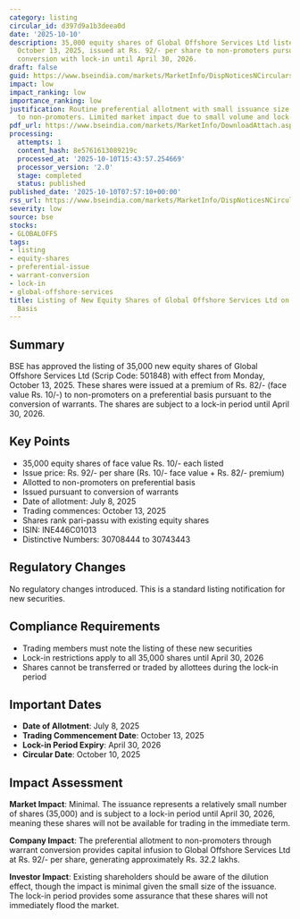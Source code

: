 ```yaml
---
category: listing
circular_id: d397d9a1b3deea0d
date: '2025-10-10'
description: 35,000 equity shares of Global Offshore Services Ltd listed on BSE effective
  October 13, 2025, issued at Rs. 92/- per share to non-promoters pursuant to warrant
  conversion with lock-in until April 30, 2026.
draft: false
guid: https://www.bseindia.com/markets/MarketInfo/DispNoticesNCirculars.aspx?Noticeid={0239CBE0-A8DF-43DB-A0E4-919E8DA72F56}&noticeno=20251010-9&dt=10/10/2025&icount=9&totcount=69&flag=0
impact: low
impact_ranking: low
importance_ranking: low
justification: Routine preferential allotment with small issuance size (35,000 shares)
  to non-promoters. Limited market impact due to small volume and lock-in period.
pdf_url: https://www.bseindia.com/markets/MarketInfo/DownloadAttach.aspx?id=20251010-9&attachedId=
processing:
  attempts: 1
  content_hash: 8e5761613089219c
  processed_at: '2025-10-10T15:43:57.254669'
  processor_version: '2.0'
  stage: completed
  status: published
published_date: '2025-10-10T07:57:10+00:00'
rss_url: https://www.bseindia.com/markets/MarketInfo/DispNoticesNCirculars.aspx?Noticeid={0239CBE0-A8DF-43DB-A0E4-919E8DA72F56}&noticeno=20251010-9&dt=10/10/2025&icount=9&totcount=69&flag=0
severity: low
source: bse
stocks:
- GLOBALOFFS
tags:
- listing
- equity-shares
- preferential-issue
- warrant-conversion
- lock-in
- global-offshore-services
title: Listing of New Equity Shares of Global Offshore Services Ltd on Preferential
  Basis
---
```


## Summary

BSE has approved the listing of 35,000 new equity shares of Global Offshore Services Ltd (Scrip Code: 501848) with effect from Monday, October 13, 2025. These shares were issued at a premium of Rs. 82/- (face value Rs. 10/-) to non-promoters on a preferential basis pursuant to the conversion of warrants. The shares are subject to a lock-in period until April 30, 2026.

## Key Points

- 35,000 equity shares of face value Rs. 10/- each listed
- Issue price: Rs. 92/- per share (Rs. 10/- face value + Rs. 82/- premium)
- Allotted to non-promoters on preferential basis
- Issued pursuant to conversion of warrants
- Date of allotment: July 8, 2025
- Trading commences: October 13, 2025
- Shares rank pari-passu with existing equity shares
- ISIN: INE446C01013
- Distinctive Numbers: 30708444 to 30743443

## Regulatory Changes

No regulatory changes introduced. This is a standard listing notification for new securities.

## Compliance Requirements

- Trading members must note the listing of these new securities
- Lock-in restrictions apply to all 35,000 shares until April 30, 2026
- Shares cannot be transferred or traded by allottees during the lock-in period

## Important Dates

- **Date of Allotment**: July 8, 2025
- **Trading Commencement Date**: October 13, 2025
- **Lock-in Period Expiry**: April 30, 2026
- **Circular Date**: October 10, 2025

## Impact Assessment

**Market Impact**: Minimal. The issuance represents a relatively small number of shares (35,000) and is subject to a lock-in period until April 30, 2026, meaning these shares will not be available for trading in the immediate term.

**Company Impact**: The preferential allotment to non-promoters through warrant conversion provides capital infusion to Global Offshore Services Ltd at Rs. 92/- per share, generating approximately Rs. 32.2 lakhs.

**Investor Impact**: Existing shareholders should be aware of the dilution effect, though the impact is minimal given the small size of the issuance. The lock-in period provides some assurance that these shares will not immediately flood the market.